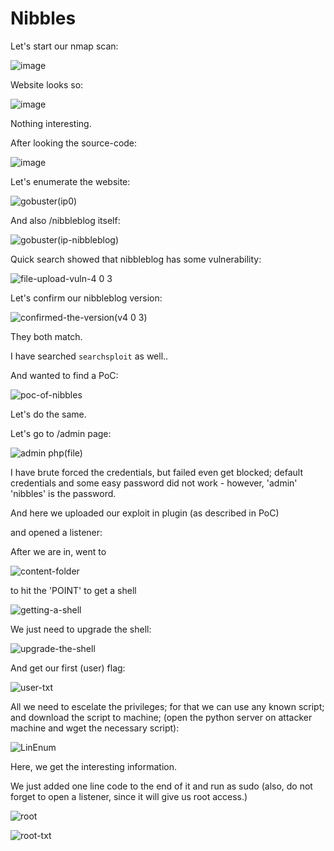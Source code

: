 # Nibbles

Let's start our nmap scan:

![image](https://github.com/user-attachments/assets/cba7f845-3aa4-4fd1-b433-b9c4418923e4)

Website looks so:

![image](https://github.com/user-attachments/assets/93b36e4d-03af-49e4-b614-adbfc1453f05)

Nothing interesting.

After looking the source-code:

![image](https://github.com/user-attachments/assets/9fc0680c-7c52-4778-917d-4b1fb45bcbe7)

Let's enumerate the website:

![gobuster(ip0)](https://github.com/user-attachments/assets/58490e17-b937-48ab-9de2-472066999869)

And also /nibbleblog itself:

![gobuster(ip-nibbleblog)](https://github.com/user-attachments/assets/a9ad7c6b-e83d-4c43-be7e-a53013c931b4)

Quick search showed that nibbleblog has some vulnerability:

![file-upload-vuln-4 0 3](https://github.com/user-attachments/assets/28de7926-5020-465c-b237-cf83628608f8)

Let's confirm our nibbleblog version:

![confirmed-the-version(v4 0 3)](https://github.com/user-attachments/assets/043cd584-c94d-462f-869c-7d1b05316c6e)

They both match.

I have searched `searchsploit` as well..

And wanted to find a PoC:

![poc-of-nibbles](https://github.com/user-attachments/assets/97acf9f9-f427-451a-8bb7-b58468ad4d27)

Let's do the same.

Let's go to /admin page:

![admin php(file)](https://github.com/user-attachments/assets/57d0c8f5-85f9-4f1c-9da7-24cc7c85c94e)

I have brute forced the credentials, but failed even get blocked; default credentials and some easy password did not work - however,  'admin' 'nibbles' is the password.

And here we uploaded our exploit in plugin (as described in PoC)

and opened a listener:

After we are in, went to

![content-folder](https://github.com/user-attachments/assets/c81fbf4c-3836-4f93-b73e-cb845bb82ee8)

to hit the 'POINT' to get a shell

![getting-a-shell](https://github.com/user-attachments/assets/aebc265b-62a4-4846-a325-c0dd6b90bea4)

We just need to upgrade the shell:

![upgrade-the-shell](https://github.com/user-attachments/assets/b9f02de8-150a-482f-9716-b37de4939a4c)

And get our first (user) flag:

![user-txt](https://github.com/user-attachments/assets/6c6f3459-b588-4095-8371-c2434739ac5d)

All we need to escelate the privileges; for that we can use any known script; and download the script to machine; (open the python server on attacker machine and wget the necessary script):

![LinEnum](https://github.com/user-attachments/assets/8e18fb34-f673-417e-a393-baa6b111b5b6)

Here, we get the interesting information.

We just added one line code to the end of it and run as sudo (also, do not forget to open a listener, since it will give us root access.)

![root](https://github.com/user-attachments/assets/aed13925-d82d-44e6-8e15-c0468a89319e)

![root-txt](https://github.com/user-attachments/assets/7c70579a-0022-47c2-a817-6004e055276f)










































